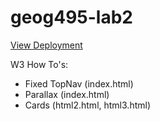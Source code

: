 # geog495-lab2

<a href="https://olsenbt.github.io/geog495-lab2/" target="_blank">View Deployment</a>

W3 How To's: 
- Fixed TopNav (index.html)
- Parallax (index.html)
- Cards (html2.html, html3.html)